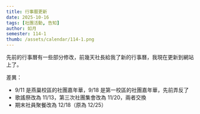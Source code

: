 ```yaml
---
title: 行事曆更新
date: 2025-10-16
tags: [社團活動, 告知]
author: 如月
semester: 114-1
thumb: /assets/calendar/114-1.png
---
```


先前的行事曆有一些部分修改，前幾天社長給我了新的行事曆，我現在更新到網站上了。

差異：

- 9/11 是燕巢校區的社團嘉年華，9/18 是第一校區的社團嘉年華，先前弄反了
- 歌謠祭改為 11/13，第三次社團集會改為 11/20，兩者交換
- 期末社員聚餐改為 12/18（原為 12/25）
